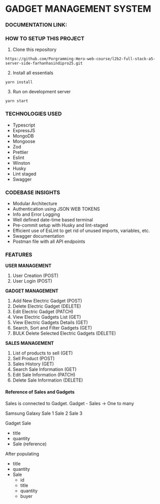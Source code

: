 # GADGET MANAGEMENT SYSTEM

### DOCUMENTATION LINK:

### HOW TO SETUP THIS PROJECT

1. Clone this repository

`https://github.com/Porgramming-Hero-web-course/l2b2-full-stack-a5-server-side-farhanhasindipro25.git`

2. Install all essentials

`yarn install`

3. Run on development server

`yarn start`

### TECHNOLOGIES USED

- Typescript
- ExpressJS
- MongoDB
- Mongoose
- Zod
- Prettier
- Eslint
- Winston
- Husky
- Lint staged
- Swagger

### CODEBASE INSIGHTS

- Modular Architecture
- Authentication using JSON WEB TOKENS
- Info and Error Logging
- Well defined date-time based terminal
- Pre-commit setup with Husky and lint-staged
- Efficient use of EsLint to get rid of unused imports, variables, etc.
- Swagger documentation
- Postman file with all API endpoints

### FEATURES

**USER MANAGEMENT**

1. User Creation (POST)
2. User Login (POST)

**GADGET MANAGEMENT**

1. Add New Electric Gadget (POST)
2. Delete Electric Gadget (DELETE)
3. Edit Electric Gadget (PATCH)
4. View Electric Gadgets List (GET)
5. View Electric Gadgets Details (GET)
6. Search, Sort and Filter Gadgets (GET)
7. BULK Delete Selected Electric Gadgets (DELETE)

**SALES MANAGEMENT**

1. List of products to sell (GET)
2. Sell Product (POST)
3. Sales History (GET)
4. Search Sale Information (GET)
5. Edit Sale Information (PATCH)
6. Delete Sale Information (DELETE)

#### Reference of Sales and Gadgets

Sales is connected to Gadget.
Gadget - Sales -> One to many

Samsung Galaxy
Sale 1
Sale 2
Sale 3

Gadget Sale

- title
- quantity
- Sale (reference)

After populating

- title
- quantity
- Sale
  - id
  - title
  - quantity
  - buyer
